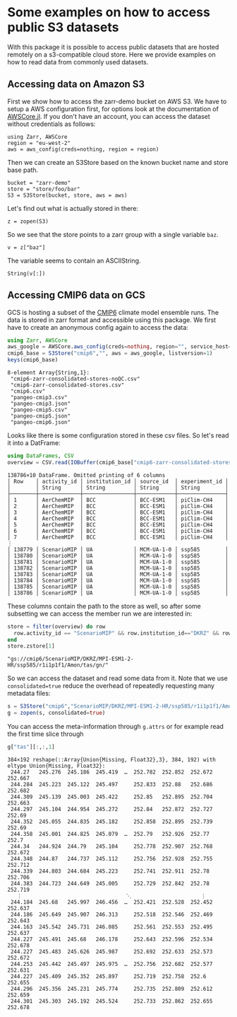 # Some examples on how to access public S3 datasets

With this package it is possible to access public datasets that are hosted remotely on
a s3-compatible cloud store. Here we provide examples on how to read data from commonly used datasets.

## Accessing data on Amazon S3

First we show how to access the zarr-demo bucket on AWS S3. We have to setup a
AWS configuration first, for options look at the documentation of
[AWSCore.jl](https://github.com/JuliaCloud/AWSCore.jl). If you don't have an
account, you can access the dataset without credentials as follows:

````@example aws
using Zarr, AWSCore
region = "eu-west-2"
aws = aws_config(creds=nothing, region = region)
````

Then we can create an S3Store based on the known bucket name and store base path.

````@example aws
bucket = "zarr-demo"
store = "store/foo/bar"
S3 = S3Store(bucket, store, aws = aws)
````

Let's find out what is actually stored in there:

````@example aws
z = zopen(S3)
````

So we see that the store points to a zarr group with a single variable `baz`.

````@example aws
v = z["baz"]
````

The variable seems to contain an ASCIIString.

````@example aws
String(v[:])
````

## Accessing CMIP6 data on GCS

GCS is hosting a subset of the [CMIP6](https://pcmdi.llnl.gov/CMIP6/) climate model
ensemble runs. The data is stored in zarr format and accessible using this package.
We first have to create an anonymous config again to access the data:

````julia
using Zarr, AWSCore
aws_google = AWSCore.aws_config(creds=nothing, region="", service_host="googleapis.com", service_name="storage")
cmip6_base = S3Store("cmip6","", aws = aws_google, listversion=1)
keys(cmip6_base)
````
````
8-element Array{String,1}:
 "cmip6-zarr-consolidated-stores-noQC.csv"
 "cmip6-zarr-consolidated-stores.csv"     
 "cmip6.csv"                              
 "pangeo-cmip3.csv"                       
 "pangeo-cmip3.json"                      
 "pangeo-cmip5.csv"                       
 "pangeo-cmip5.json"                      
 "pangeo-cmip6.json"                      
````

Looks like there is some configuration stored in these csv files. So let's read it into a DatFrame:

````julia
using DataFrames, CSV
overview = CSV.read(IOBuffer(cmip6_base["cmip6-zarr-consolidated-stores.csv"]))
````
````
138786×10 DataFrame. Omitted printing of 6 columns
│ Row    │ activity_id │ institution_id │ source_id  │ experiment_id │
│        │ String      │ String         │ String     │ String        │
├────────┼─────────────┼────────────────┼────────────┼───────────────┤
│ 1      │ AerChemMIP  │ BCC            │ BCC-ESM1   │ piClim-CH4    │
│ 2      │ AerChemMIP  │ BCC            │ BCC-ESM1   │ piClim-CH4    │
│ 3      │ AerChemMIP  │ BCC            │ BCC-ESM1   │ piClim-CH4    │
│ 4      │ AerChemMIP  │ BCC            │ BCC-ESM1   │ piClim-CH4    │
│ 5      │ AerChemMIP  │ BCC            │ BCC-ESM1   │ piClim-CH4    │
│ 6      │ AerChemMIP  │ BCC            │ BCC-ESM1   │ piClim-CH4    │
│ 7      │ AerChemMIP  │ BCC            │ BCC-ESM1   │ piClim-CH4    │
⋮
│ 138779 │ ScenarioMIP │ UA             │ MCM-UA-1-0 │ ssp585        │
│ 138780 │ ScenarioMIP │ UA             │ MCM-UA-1-0 │ ssp585        │
│ 138781 │ ScenarioMIP │ UA             │ MCM-UA-1-0 │ ssp585        │
│ 138782 │ ScenarioMIP │ UA             │ MCM-UA-1-0 │ ssp585        │
│ 138783 │ ScenarioMIP │ UA             │ MCM-UA-1-0 │ ssp585        │
│ 138784 │ ScenarioMIP │ UA             │ MCM-UA-1-0 │ ssp585        │
│ 138785 │ ScenarioMIP │ UA             │ MCM-UA-1-0 │ ssp585        │
│ 138786 │ ScenarioMIP │ UA             │ MCM-UA-1-0 │ ssp585        │
````

These columns contain the path to the store as well, so after some subsetting we can access
the member run we are interested in:

````julia
store = filter(overview) do row
  row.activity_id == "ScenarioMIP" && row.institution_id=="DKRZ" && row.variable_id=="tas" && row.experiment_id=="ssp585"
end
store.zstore[1]
````
````
"gs://cmip6/ScenarioMIP/DKRZ/MPI-ESM1-2-HR/ssp585/r1i1p1f1/Amon/tas/gn/"
````

So we can access the dataset and read some data from it. Note that we use `consolidated=true` reduce
the overhead of repeatedly requesting many metadata files:

````julia
s = S3Store("cmip6","ScenarioMIP/DKRZ/MPI-ESM1-2-HR/ssp585/r1i1p1f1/Amon/tas/gn/", aws=aws_google, listversion=1)
g = zopen(s, consolidated=true)
````

You can access the meta-information through `g.attrs` or for example read the first
time slice through

````julia
g["tas"][:,:,1]
````
````
384×192 reshape(::Array{Union{Missing, Float32},3}, 384, 192) with eltype Union{Missing, Float32}:
 244.27   245.276  245.186  245.419  …  252.782  252.852  252.672  252.667
 244.284  245.223  245.122  245.497     252.833  252.88   252.686  252.682
 244.309  245.139  245.003  245.422     252.85   252.895  252.704  252.663
 244.297  245.104  244.954  245.272     252.84   252.872  252.727  252.69
 244.352  245.055  244.835  245.182     252.858  252.895  252.739  252.69
 244.358  245.001  244.825  245.079  …  252.79   252.926  252.77   252.7  
 244.34   244.924  244.79   245.104     252.778  252.907  252.768  252.672
 244.348  244.87   244.737  245.112     252.756  252.928  252.755  252.712
 244.339  244.803  244.684  245.223     252.741  252.911  252.78   252.706
 244.383  244.723  244.649  245.005     252.729  252.842  252.78   252.719
   ⋮                                 ⋱                      ⋮             
 244.184  245.68   245.997  246.456  …  252.421  252.528  252.452  252.637
 244.186  245.649  245.907  246.313     252.518  252.546  252.469  252.643
 244.163  245.542  245.731  246.085     252.561  252.553  252.495  252.637
 244.227  245.491  245.68   246.178     252.643  252.596  252.534  252.678
 244.227  245.483  245.626  245.987     252.692  252.633  252.573  252.672
 244.253  245.442  245.497  245.975  …  252.756  252.682  252.577  252.631
 244.227  245.409  245.352  245.897     252.719  252.758  252.6    252.655
 244.296  245.356  245.231  245.774     252.735  252.809  252.612  252.659
 244.301  245.303  245.192  245.524     252.733  252.862  252.655  252.678
````
